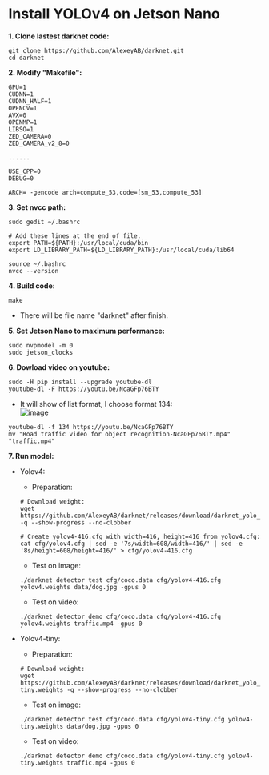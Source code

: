 # Install YOLOv4 on Jetson Nano

**1. Clone lastest darknet code:**
```
git clone https://github.com/AlexeyAB/darknet.git
cd darknet
```
**2. Modify "Makefile":**
```
GPU=1
CUDNN=1
CUDNN_HALF=1
OPENCV=1
AVX=0
OPENMP=1
LIBSO=1
ZED_CAMERA=0
ZED_CAMERA_v2_8=0

......

USE_CPP=0
DEBUG=0

ARCH= -gencode arch=compute_53,code=[sm_53,compute_53]
```

**3. Set nvcc path:**
```
sudo gedit ~/.bashrc
```
```
# Add these lines at the end of file.
export PATH=${PATH}:/usr/local/cuda/bin
export LD_LIBRARY_PATH=${LD_LIBRARY_PATH}:/usr/local/cuda/lib64
```
```
source ~/.bashrc
nvcc --version
```

**4. Build code:**
```
make
```
   - There will be file name "darknet" after finish.

**5. Set Jetson Nano to maximum performance:**
```
sudo nvpmodel -m 0
sudo jetson_clocks
```

**6. Dowload video on youtube:**
```
sudo -H pip install --upgrade youtube-dl
youtube-dl -F https://youtu.be/NcaGFp76BTY
```
- It will show of list format, I choose format 134:\
![image](https://user-images.githubusercontent.com/53186326/135750244-1d18a6fc-6fd2-49ad-ac52-ef63dd5f5245.png)
```
youtube-dl -f 134 https://youtu.be/NcaGFp76BTY
mv "Road traffic video for object recognition-NcaGFp76BTY.mp4" "traffic.mp4"
```

**7. Run model:**
   - Yolov4:
      - Preparation:
      ```
      # Download weight:
      wget https://github.com/AlexeyAB/darknet/releases/download/darknet_yolo_v4_pre/yolov4.weights -q --show-progress --no-clobber

      # Create yolov4-416.cfg with width=416, height=416 from yolov4.cfg:
      cat cfg/yolov4.cfg | sed -e '7s/width=608/width=416/' | sed -e '8s/height=608/height=416/' > cfg/yolov4-416.cfg
      ```
      - Test on image:
      ``` 
      ./darknet detector test cfg/coco.data cfg/yolov4-416.cfg yolov4.weights data/dog.jpg -gpus 0
      ```
      - Test on video:
      ```
      ./darknet detector demo cfg/coco.data cfg/yolov4-416.cfg yolov4.weights traffic.mp4 -gpus 0
      ```
   
   - Yolov4-tiny:
      - Preparation:
      ```
      # Download weight:
      wget https://github.com/AlexeyAB/darknet/releases/download/darknet_yolo_v4_pre/yolov4-tiny.weights -q --show-progress --no-clobber
      ```
      - Test on image:
      ``` 
      ./darknet detector test cfg/coco.data cfg/yolov4-tiny.cfg yolov4-tiny.weights data/dog.jpg -gpus 0
      ```
      - Test on video:
      ```
      ./darknet detector demo cfg/coco.data cfg/yolov4-tiny.cfg yolov4-tiny.weights traffic.mp4 -gpus 0
      ```
